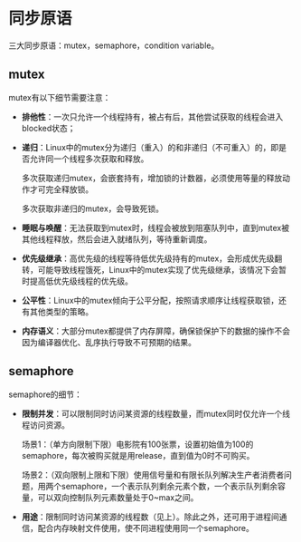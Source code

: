 # 同步原语

三大同步原语：mutex，semaphore，condition variable。

## mutex
mutex有以下细节需要注意：
- **排他性**：一次只允许一个线程持有，被占有后，其他尝试获取的线程会进入blocked状态；
- **递归**：Linux中的mutex分为递归（重入）的和非递归（不可重入）的，即是否允许同一个线程多次获取和释放。

  多次获取递归mutex，会嵌套持有，增加锁的计数器，必须使用等量的释放动作才可完全释放锁。

  多次获取非递归的mutex，会导致死锁。
- **睡眠与唤醒**：无法获取到mutex时，线程会被放到阻塞队列中，直到mutex被其他线程释放，然后会进入就绪队列，等待重新调度。
- **优先级继承**：高优先级的线程等待低优先级持有的mutex，会形成优先级翻转，可能导致线程饿死，Linux中的mutex实现了优先级继承，该情况下会暂时提高低优先级线程的优先级。
- **公平性**：Linux中的mutex倾向于公平分配，按照请求顺序让线程获取锁，还有其他类型的策略。
- **内存语义**：大部分mutex都提供了内存屏障，确保锁保护下的数据的操作不会因为编译器优化、乱序执行导致不可预期的结果。

## semaphore
semaphore的细节：
- **限制并发**：可以限制同时访问某资源的线程数量，而mutex同时仅允许一个线程访问资源。

  场景1：（单方向限制下限）电影院有100张票，设置初始值为100的semaphore，每次被购买就是用release，直到值为0时不可购买。

  场景2：（双向限制上限和下限）使用信号量和有限长队列解决生产者消费者问题，用两个semaphore，一个表示队列剩余元素个数，一个表示队列剩余容量，可以双向控制队列元素数量处于0~max之间。
- **用途**：限制同时访问某资源的线程数（见上）。除此之外，还可用于进程间通信，配合内存映射文件使用，使不同进程使用同一个semaphore。
